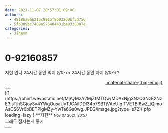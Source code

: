 ```yaml
---
date: 2021-11-07 20:57:01+09:00
authors:
  - 4818ba0ab215c8915f8603260bf5d756
  - 5fb309bc7489a576484431ba8338807e
categories:
  - Jiheon
---
```


# 0-92160857

<div class="post-container" markdown="1">
<div class="content-container md-sidebar__scrollwrap" markdown="1">

지헌 언니 24시간 동안 먹지 않아 or 24시간 동안 자지 않아요?

</div>
</div>

<div style="text-align: right;" markdown="1">
<a href="https://weverse.io/fromis9/fanpost/0-92160857" style="text-align: right;">:material-share:{.big-emoji}</a>
</div>
---

<div class="comments-container md-sidebar__scrollwrap" markdown="1">
<div class="comment" markdown="1">
<div class='id-container' markdown="1">
![](https://phinf.wevpstatic.net/MjAyMzA2MjZfMTQw/MDAxNjg3NzQ3NzE2NzE3.sTjhSGjoy3v4YWgOusaUyTJCAiIDDI34b7SBTjVAeUIg.TVETBI6wZ_tQjmoAsCS6Vr6bBETPlgMZy-YwTa6Gs0wg.JPEG/image.jpg?type=s72){ pfp loading=lazy }
**<span class="artist">지헌</span>** <small>Nov 07 2021, 20:57</small><br>
</div>
<div class='comment-body' markdown="1">
그래두 잠자는게 좋지
</div>
</div>
</div>
---
